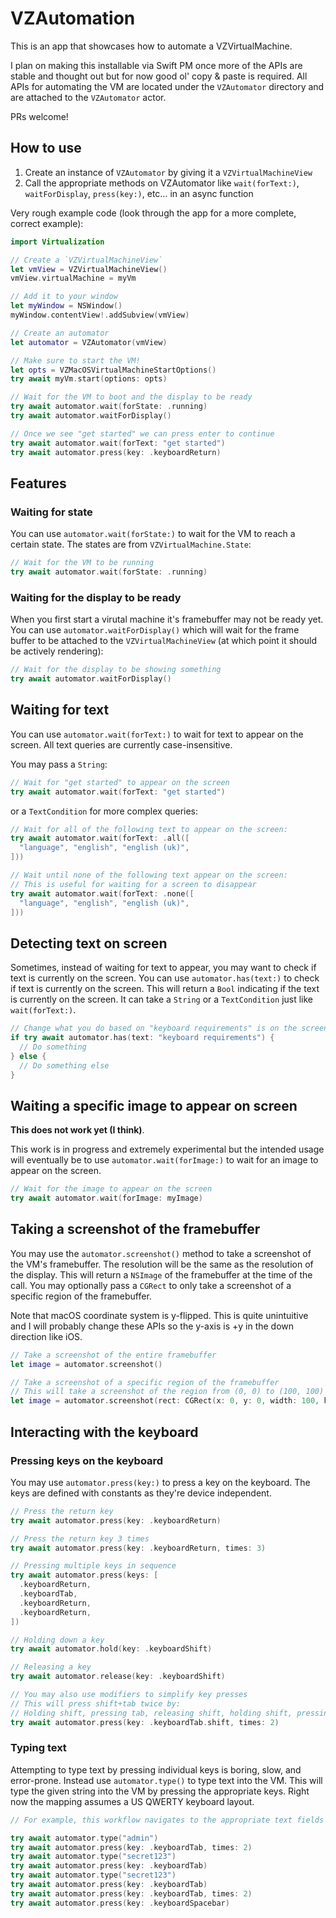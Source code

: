 # VZAutomation

This is an app that showcases how to automate a VZVirtualMachine.

I plan on making this installable via Swift PM once more of the APIs are stable and thought out but for now good ol' copy & paste is required. All APIs for automating the VM are located under the `VZAutomator` directory and are attached to the `VZAutomator` actor.

PRs welcome!

## How to use

1. Create an instance of `VZAutomator` by giving it a `VZVirtualMachineView`
2. Call the appropriate methods on VZAutomator like `wait(forText:)`, `waitForDisplay`, `press(key:)`, etc… in an async function

Very rough example code (look through the app for a more complete, correct example):

```swift
import Virtualization

// Create a `VZVirtualMachineView`
let vmView = VZVirtualMachineView()
vmView.virtualMachine = myVm

// Add it to your window
let myWindow = NSWindow()
myWindow.contentView!.addSubview(vmView)

// Create an automator
let automator = VZAutomator(vmView)

// Make sure to start the VM!
let opts = VZMacOSVirtualMachineStartOptions()
try await myVm.start(options: opts)

// Wait for the VM to boot and the display to be ready
try await automator.wait(forState: .running)
try await automator.waitForDisplay()

// Once we see "get started" we can press enter to continue
try await automator.wait(forText: "get started")
try await automator.press(key: .keyboardReturn)
```

## Features

### Waiting for state

You can use `automator.wait(forState:)` to wait for the VM to reach a certain state. The states are from `VZVirtualMachine.State`:

```swift
// Wait for the VM to be running
try await automator.wait(forState: .running)
```

### Waiting for the display to be ready

When you first start a virutal machine it's framebuffer may not be ready yet. You can use `automator.waitForDisplay()` which will wait for the frame buffer to be attached to the `VZVirtualMachineView` (at which point it should be actively rendering):

```swift
// Wait for the display to be showing something
try await automator.waitForDisplay()
```

## Waiting for text

You can use `automator.wait(forText:)` to wait for text to appear on the screen. All text queries are currently case-insensitive.

You may pass a `String`:

```swift
// Wait for "get started" to appear on the screen
try await automator.wait(forText: "get started")
```

or a `TextCondition` for more complex queries:

```swift
// Wait for all of the following text to appear on the screen:
try await automator.wait(forText: .all([
  "language", "english", "english (uk)",
]))

// Wait until none of the following text appear on the screen:
// This is useful for waiting for a screen to disappear
try await automator.wait(forText: .none([
  "language", "english", "english (uk)",
]))
```

## Detecting text on screen

Sometimes, instead of waiting for text to appear, you may want to check if text is currently on the screen. You can use `automator.has(text:)` to check if text is currently on the screen. This will return a `Bool` indicating if the text is currently on the screen. It can take a `String` or a `TextCondition` just like `wait(forText:)`.

```swift
// Change what you do based on "keyboard requirements" is on the screen
if try await automator.has(text: "keyboard requirements") {
  // Do something
} else {
  // Do something else
}
```

## Waiting a specific image to appear on screen

**This does not work yet (I think)**.

This work is in progress and extremely experimental but the intended usage will eventually be to use `automator.wait(forImage:)` to wait for an image to appear on the screen.

```swift
// Wait for the image to appear on the screen
try await automator.wait(forImage: myImage)
```

## Taking a screenshot of the framebuffer

You may use the `automator.screenshot()` method to take a screenshot of the VM's framebuffer. The resolution will be the same as the resolution of the display. This will return a `NSImage` of the framebuffer at the time of the call. You may optionally pass a `CGRect` to only take a screenshot of a specific region of the framebuffer.

Note that macOS coordinate system is y-flipped. This is quite unintuitive and I will probably change these APIs so the y-axis is +y in the down direction like iOS.

```swift
// Take a screenshot of the entire framebuffer
let image = automator.screenshot()

// Take a screenshot of a specific region of the framebuffer
// This will take a screenshot of the region from (0, 0) to (100, 100)
let image = automator.screenshot(rect: CGRect(x: 0, y: 0, width: 100, height: 100))
```

## Interacting with the keyboard

### Pressing keys on the keyboard

You may use `automator.press(key:)` to press a key on the keyboard. The keys are defined with constants as they're device independent.

```swift
// Press the return key
try await automator.press(key: .keyboardReturn)

// Press the return key 3 times
try await automator.press(key: .keyboardReturn, times: 3)

// Pressing multiple keys in sequence
try await automator.press(keys: [
  .keyboardReturn,
  .keyboardTab,
  .keyboardReturn,
  .keyboardReturn,
])

// Holding down a key
try await automator.hold(key: .keyboardShift)

// Releasing a key
try await automator.release(key: .keyboardShift)

// You may also use modifiers to simplify key presses
// This will press shift+tab twice by:
// Holding shift, pressing tab, releasing shift, holding shift, pressing tab, releasing shift
try await automator.press(key: .keyboardTab.shift, times: 2)
```

### Typing text

Attempting to type text by pressing individual keys is boring, slow, and error-prone. Instead use `automator.type()` to type text into the VM. This will type the given string into the VM by pressing the appropriate keys. Right now the mapping assumes a US QWERTY keyboard layout.

```swift
// For example, this workflow navigates to the appropriate text fields and types in the username, password, password confirmation, and creates the account

try await automator.type("admin")
try await automator.press(key: .keyboardTab, times: 2)
try await automator.type("secret123")
try await automator.press(key: .keyboardTab)
try await automator.type("secret123")
try await automator.press(key: .keyboardTab)
try await automator.press(key: .keyboardTab, times: 2)
try await automator.press(key: .keyboardSpacebar)
```
